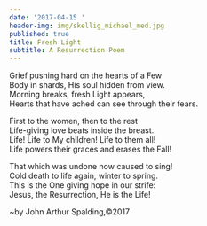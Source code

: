 ```yaml
---
date: '2017-04-15 '
header-img: img/skellig_michael_med.jpg
published: true
title: Fresh Light
subtitle: A Resurrection Poem
---
```



Grief pushing hard on the hearts of a Few  
Body in shards, His soul hidden from view.  
Morning breaks, fresh Light appears,  
Hearts that have ached can see through their fears.  

First to the women, then to the rest  
Life-giving love beats inside the breast.  
Life! Life to My children! Life to them all!  
Life powers their graces and erases the Fall!  

That which was undone now caused to sing!  
Cold death to life again, winter to spring.  
This is the One giving hope in our strife:  
Jesus, the Resurrection, He is the Life!  
  
~by John Arthur Spalding,©2017
